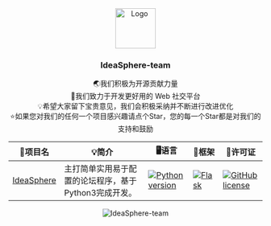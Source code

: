<div align="center">

  <a href="https://github.com/IdeaSphere-team/">
    <img src="[logo.png](https://github.com/IdeaSphere-team/IdeaSphere/blob/main/logo.png)" alt="Logo" width="80" height="80">
  </a>

<h3 align="center">IdeaSphere-team</h3>
  
  🌏我们积极为开源贡献力量</br>
  🔬我们致力于开发更好用的 Web 社交平台</br>
  💡希望大家留下宝贵意见，我们会积极采纳并不断进行改进优化</br>
  ⭐如果您对我们的任何一个项目感兴趣请点个Star，您的每一个Star都是对我们的支持和鼓励

  | 🔨项目名 | 💡简介 | 🖥️语言 | 🔬框架 | 📜许可证 |
  | -------- | -------- | -------- | -------- | -------- |
  | [IdeaSphere](https://github.com/IdeaSphere-team/IdeaSphere) | 主打简单实用易于配置的论坛程序，基于Python3完成开发。 | [![Python version](https://img.shields.io/badge/python-3.11+-blue?style=for-the-badge)](https://www.python.org/downloads/release/python-3110/) | [![Flask](https://img.shields.io/badge/Flask-3.1.0-blueviolet?style=for-the-badge)](https://pypi.org/project/Flask/) | [![GitHub license](https://img.shields.io/github/license/IdeaSphere-team/IdeaSphere.svg?style=for-the-badge)](https://github.com/IdeaSphere-team/IdeaSphere/blob/main/LICENSE) |

  
  ![IdeaSphere-team](https://counter.seku.su/cmoe?name=IdeaSphere-team&theme=gb)

</div>
